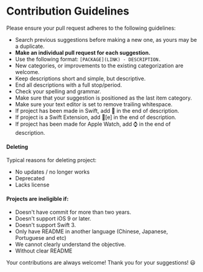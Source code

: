 # Contribution Guidelines

Please ensure your pull request adheres to the following guidelines:

- Search previous suggestions before making a new one, as yours may be a duplicate.
- **Make an individual pull request for each suggestion.**
- Use the following format: `[PACKAGE](LINK) - DESCRIPTION.`
- New categories, or improvements to the existing categorization are welcome.
- Keep descriptions short and simple, but descriptive.
- End all descriptions with a full stop/period.
- Check your spelling and grammar.
- Make sure that your suggestion is positioned as the last item category.
- Make sure your text editor is set to remove trailing whitespace.
- If project has been made in Swift, add :large_orange_diamond: in the end of description.
- If project is a Swift Extension, add :large_orange_diamond:[e] in the end of description.
- If project has been made for Apple Watch, add ⌚ in the end of description.

#### Deleting 

Typical reasons for deleting project:

- No updates / no longer works
- Deprecated
- Lacks license

#### Projects are ineligible if:
- Doesn't have commit for more than two years.
- Doesn't support iOS 9 or later.
- Doesn't support Swift 3.
- Only have README in another language (Chinese, Japanese, Portuguese and etc)
- We cannot clearly understand the objective.
- Without clear README

Your contributions are always welcome!  Thank you for your suggestions! :smiley:
